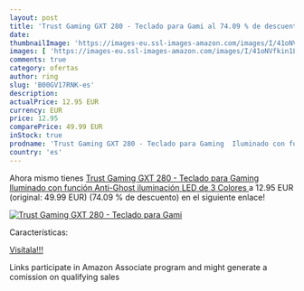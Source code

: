 ```yaml
---
layout: post
title: 'Trust Gaming GXT 280 - Teclado para Gami al 74.09 % de descuento'
date: 
thumbnailImage: 'https://images-eu.ssl-images-amazon.com/images/I/41oNVfkin1L._SL200_.jpg'
images: [ 'https://images-eu.ssl-images-amazon.com/images/I/41oNVfkin1L._SL200_.jpg' ]
comments: true
category: ofertas
author: ring
slug: 'B00GV17RNK-es'
description:
actualPrice: 12.95 EUR
currency: EUR
price: 12.95
comparePrice: 49.99 EUR
inStock: true
prodname: 'Trust Gaming GXT 280 - Teclado para Gaming  Iluminado con función Anti-Ghost  iluminación LED de 3 Colores '
country: 'es'
---
```


Ahora mismo tienes [Trust Gaming GXT 280 - Teclado para Gaming  Iluminado con función Anti-Ghost  iluminación LED de 3 Colores ](https://www.amazon.es/dp/B00GV17RNK/?tag=tolees-21) a 12.95 EUR (original: 49.99 EUR) (74.09 %  de descuento) en el siguiente enlace!

[![Trust Gaming GXT 280 - Teclado para Gami](https://images-eu.ssl-images-amazon.com/images/I/41oNVfkin1L._SL200_.jpg)](https://www.amazon.es/dp/B00GV17RNK/?tag=tolees-21)

Características:


[Visítala!!!](https://www.amazon.es/dp/B00GV17RNK/?tag=tolees-21)

Links participate in Amazon Associate program and might generate a comission on qualifying sales
